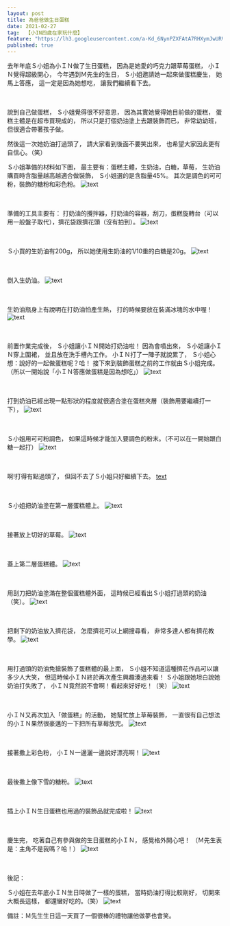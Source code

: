 ```yaml
---
layout: post
title: 為爸爸做生日蛋糕
date: 2021-02-27
tag:  【小IN四歲在家玩什麼】
feature: "https://lh3.googleusercontent.com/a-Kd_6NynPZXFAtA7RHXymJwURVXh9190AVHQl_xsggFDC7WnSTyinJJXaJYSBg-_8nPFaCCDc-jlTuuR9OHWuJcMPH_6WH8x0BmBgke5Bps7b6iHCakef1uS-brsAitIclXEIDlowg=w2400"
published: true
---
```



去年年底Ｓ小姐為小ＩＮ做了生日蛋糕，
因為是她愛的巧克力跟草莓蛋糕，
小ＩＮ覺得超級開心，
今年遇到Ｍ先生的生日，
Ｓ小姐邀請她一起來做蛋糕慶生，
她馬上答應，
這一定是因為她想吃，
讓我們繼續看下去。

<br><br>
說到自己做蛋糕，
Ｓ小姐覺得很不好意思，
因為其實她覺得她目前做的蛋糕，
蛋糕主體是在超市買現成的，
所以只是打個奶油塗上去跟裝飾而已，
非常幼幼班，
但很適合帶著孩子做。


然後這一次她奶油打過頭了，
請大家看到後面不要笑出來，
也希望大家因此更有自信心。（笑）


Ｓ小姐準備的材料如下圖，
最主要有：蛋糕主體，生奶油，白糖，草莓，
生奶油購買時含脂量越高越適合做裝飾，
Ｓ小姐選的是含脂量45%。
其次是調色的可可粉，裝飾的糖粉和彩色粉。
![text](https://lh3.googleusercontent.com/l6GVR4ITjW0AGbMcyEBK8RBbpZABrR6-sJSAxEVS9fGRl8DheoqkCBcpmomi9q_EdJWSg8pbzZJiolKHwg1tulgBPqwbwhcfJ-FKyZCqDg1E69X0au8x8vtKQ0ed27fL3LDQi3oFv_M=w2400)


<br><br>
準備的工具主要有：
打奶油的攪拌器，打奶油的容器，刮刀，蛋糕旋轉台（可以用一般盤子取代），擠花袋跟擠花頭（沒有拍到）。
![text](https://lh3.googleusercontent.com/HOPKhsaYMVnuwFNVFZoSlY026BjqXBvU2hpEuyrstVGDt0iN8B8fi9sQTqKzB7w5vFxZfPCew-YEUTYC54H3PdSJek5iF98b-yByDXwRmorce_vWA23UIIXeveI4lgj86uIoPb-j7Rw=w2400)


<br><br>
Ｓ小買的生奶油有200g，
所以她使用生奶油的1/10重的白糖是20g。
![text](https://lh3.googleusercontent.com/QH7Yz5FrWMp2JHogQ9PWP6qx6P1Jq3m5l-zdJK7GXYJzx-CT-LPXD_W_ccUczxnvW6Fcs3D6jDMxpvVNIqN2tJz7bMZkqMttuvcoH7NXyLZpK6bhunSOkfGXgFyg_r34bG3o8kfmAWM=w2400)


<br><br>
倒入生奶油。
![text](https://lh3.googleusercontent.com/Q-j3IsGKyXSGTL6kKdZeKxRsROPxlrDC5T73TWYMflq8kdUZQOjOEnhVbPZnWuDGSlMcStj3X2epb3ECFKVSDzQrdbG1lWw2e1GpG6wYCteK4k-dDwtGLIcw2sNszWkqWtm7xigDc4E=w2400)


<br><br>
生奶油瓶身上有說明在打奶油怕產生熱，
打的時候要放在裝滿冰塊的水中喔！
![text](https://lh3.googleusercontent.com/gxomr84UcGABqjFY2WOG19FYutvy_2c7IfdYCwtPfvb8JWHawyCiS-KzVYYyPAox8CGpYA8bvU1L4ilQq53-NVe1ZXGGEav_h6OgW7Km6iX0BkomgNUfF64ASuinNgpSITyKK9ssRK4=w2400)


<br><br>
前置作業完成後，
Ｓ小姐讓小ＩＮ開始打奶油啦！
因為會噴出來，
Ｓ小姐讓小ＩＮ穿上圍裙，
並且放在洗手槽內工作。
小ＩＮ打了一陣子就說累了，
Ｓ小姐心想：說好的一起做蛋糕呢？哈！
接下來到裝飾蛋糕之前的工作就由Ｓ小姐完成。
（所以一開始說「小ＩＮ答應做蛋糕是因為想吃」）
![text](https://lh3.googleusercontent.com/pR9rzcD4Ge8ZJnbF6fKmkO1LrJpKxDXY-eYO3T77yBWvBZ7F8X0iiYXz5nrHstpaUTMJaBje8Q8HduD1A4Z2Zspnei5RyVXCQXtoVWYCR_1CbYLFrRldeXsSQE52ge94c4gjsOyRVqg=w2400)


<br><br>
打到奶油已經出現一點形狀的程度就很適合塗在蛋糕夾層（裝飾用要繼續打一下），
![text](https://lh3.googleusercontent.com/SzMycekHT2z3DwY-8cQBq1Z8WSvnbx9rog2V2HAHTZ2vB1E8OaB50cJywzDK5Ic-hQ4QCXC5T03OhUdU274FqdQOxHQq7kvKxSp7_9IzWT_vLL0Eo77MjYd2LGEKoX2MoUSm2r2OTTc=w2400)


<br><br>
Ｓ小姐用可可粉調色，
如果這時候才能加入要調色的粉末。（不可以在一開始跟白糖一起打）
![text](https://lh3.googleusercontent.com/41QSFtMwOQSO4xAPycVi4dte6A5J4KgW4QyxotrPin7_cLB5wwkmWlEgQsYNH34EGUzrgElWOAUgmJveV95nGzPbrXOiS4vuFxweb2yauYSEC-xqGOC8sVGmTiuftjIZC5vtTMtKcUQ=w2400)


<br><br>
啊!打得有點過頭了，
但回不去了Ｓ小姐只好繼續下去。
[text](https://lh3.googleusercontent.com/v88L9KCb-b1wxXzQQp8bAhUdaR2jcGu7dSokK5Se5GNn5XkrwAkDO6kU5nT7wuL9HObG5jW5gjEe3_S3eDhhrzBD_HFcCNnB5epRLJc1LMSJXtAeEfyaB7oH-18Q1ukYdyX4iZxgxu0=w2400)


<br><br>
Ｓ小姐把奶油塗在第一層蛋糕體上。
![text](https://lh3.googleusercontent.com/Ft8nWaSdLxwGgGH9hVpcvZ8l6L3v30UoqzRG6PQKg7TRI9xM6qefLg8HnfysqftEev02LhN-GLGb0q8BOCdIhQUE64_0-REVP8rIoBiyz7vR1uqRWSXmrUK2PYlDactu7Ygus-P9FYo=w2400)


<br><br>
接著放上切好的草莓。
![text](https://lh3.googleusercontent.com/ingGtZAxrAJq0PjlTw5cYcMMcNJYVaAuCN32sd4yUAB5G1yIw-Ojc_oXwyaGZiVPAW9KrbxvyFTZk_cYQ6Z9nN7T142Z20eScVyCBsyrvs4XAzq9D4n2yf5eCdswQn7yUNDESEqTHdg=w2400)


<br><br>
蓋上第二層蛋糕體。
![text](https://lh3.googleusercontent.com/geo8H6wA9GZbWTUJ2s7trX5wLXBf_mcCL6Hx6-mRzTZI4bh7oQqfnhksniNCOjNzmBXIPSgdGH2--M0llSnidDesBTMgY21tE4JrHEDby1K5l9DBFaLCeDj3wyh6zVJzwLgYzx7Cbg0=w2400)


<br><br>
用刮刀把奶油塗滿在整個蛋糕體外面，
這時候已經看出Ｓ小姐打過頭的奶油（笑）。
![text](https://lh3.googleusercontent.com/qKQMC-W304rHgomDcQhKHgVrOcZ-60rtGqDaGn5JYOv8-v98zDglgcguX7wvhzPCw0n2MICH7UBdQmEN--nAW6wF6-0ldqJGgJo3-YTgW6lPXbTm97UTJneClcZWCKLjb8vBQFl-HPU=w2400)


<br><br>
把剩下的奶油放入擠花袋，
怎麼擠花可以上網搜尋看，
非常多達人都有擠花教學。
![text](https://lh3.googleusercontent.com/1tej1-TSEf5JcgfFVTgG_y9q03Q43N45ICCJ504bjqv9NpGCXw7yr4MZoO6MsNZl9ONjkFDcJsTV05qvKpoyGTmgctJotnj6G0m7txcYBFajYbj01R3g2HuqFkSVUbyHFP38BM6QRrQ=w2400)


<br><br>
用打過頭的奶油免搶裝飾了蛋糕體的最上面，
Ｓ小姐不知道這種擠花作品可以讓多少人大笑，
但這時候小ＩＮ終於再次產生興趣湊過來看！
Ｓ小姐跟她坦白說她奶油打失敗了，
小ＩＮ竟然說不會啊！看起來好好吃！（笑）
![text](https://lh3.googleusercontent.com/jgnCaNQN_EhyKlWVD1hbFDSRXRvBH8nmBFa_-CUnkDb23cW1y15LwqP42vadFJcp3VoWdgaqrV_CutVe8ZKMAUVbw2BZRQgnuQTsJqZIHSZ1fWB8KN0cMz6C5uXCnFZo9bhcW9hQC04=w2400)


<br><br>
小ＩＮ又再次加入「做蛋糕」的活動，
她幫忙放上草莓裝飾，
一直很有自己想法的小ＩＮ果然很豪邁的一下把所有草莓放完。
![text](https://lh3.googleusercontent.com/a-Kd_6NynPZXFAtA7RHXymJwURVXh9190AVHQl_xsggFDC7WnSTyinJJXaJYSBg-_8nPFaCCDc-jlTuuR9OHWuJcMPH_6WH8x0BmBgke5Bps7b6iHCakef1uS-brsAitIclXEIDlowg=w2400)


<br><br>
接著撒上彩色粉，
小ＩＮ一邊灑一邊說好漂亮啊！
![text](https://lh3.googleusercontent.com/kB4Oi7ybEIHetYuWA4rmSjuqPYvJ-nS4RisdoruPF0wDGqZm4tBmTK5aNrpnxd9I-t6J_LibRMj3yNZXD0OnYayW-cw3GoEvBamj0tnhGLmYeToi1tbm3m2k61V0NCyUkxetSvnapF0=w2400)


<br><br>
最後撒上像下雪的糖粉。
![text](https://lh3.googleusercontent.com/qyuL5iSnFmlbuw7IM5E0sZopf9fZhawweBnKB94Fq3eVXg3NdogmKQpB06dB4ENs8TkoNyJt4wwlAtKFxtWWgPFaq9MFWTf8DAYmXN5QCW-Gv5wu13J41fI7w29tKTSuTJUo7O4Oaxc=w2400)


<br><br>
插上小ＩＮ生日蛋糕也用過的裝飾品就完成啦！
![text](https://lh3.googleusercontent.com/S3_NGpoTud9WNPpnKEvkW9CjQX0L1K2b1YFJRbdxoRWE9Tr3oSA4H-N2EC_UdtUq51jHGP2UCp_HzbRjsRiRkv-MGSQcOqBy031th-wjx2ajQeTnrmJimGeDMkbcstcIN-ula6UYV8M=w2400)


<br><br>
慶生完，
吃著自己有參與做的生日蛋糕的小ＩＮ，
感覺格外開心吧！
（Ｍ先生表是：主角不是我嗎？哈！）
![text](https://lh3.googleusercontent.com/vmVgL8r06WCPT2AX9r9_OhBo9_O1LRo3ivVP5DUBJuQjo_zOdCeeV7aHEYMZL6pAlXGbbYaBhCwFSpCkGxFUogBKlKxSLVHPfYvXaJw6VNfr9JXoh1uirLsU3sdV7tQuBiyCVEt3Nhs=w2400)


<br><br>
後記：


Ｓ小姐在去年底小ＩＮ生日時做了一樣的蛋糕，
當時奶油打得比較剛好，
切開來大概長這樣，
都還蠻好吃的。（笑）
![text](https://lh3.googleusercontent.com/-8IxXRuFEQknbyf9yleCGRhnHdAwFIwLPbSnVPyy6Zw83L5kwR8VvwNIrIGY9H_zsalQ4jyPszgvvULg2PohwM8c9uLCdKTxc9lpFIeWUEKs_fzxfxNN6XJA9E_dnoF8bUqnP8LkuWE=w2400)

備註：Ｍ先生生日這一天買了一個很棒的禮物讓他做夢也會笑。
